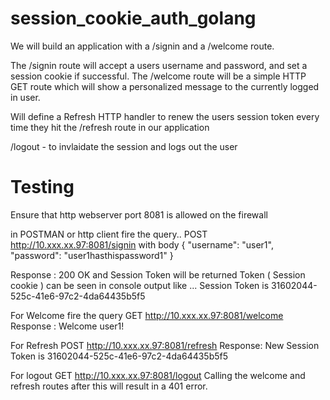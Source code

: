 # session_cookie_auth_golang

We will build an application with a /signin and a /welcome route.

The /signin route will accept a users username and password, and set a session cookie if successful.
The /welcome route will be a simple HTTP GET route which will show a personalized message to the currently logged in user.

Will define a Refresh HTTP handler to renew the users session token every time they hit the /refresh route in our application

/logout - to invlaidate the session and logs out the user

# Testing
Ensure that http webserver port 8081 is allowed on the firewall

in POSTMAN or http client fire the query..
POST http://10.xxx.xx.97:8081/signin with body 
{
  "username": "user1",
  "password": "user1hasthispassword1"
}

Response : 200 OK and Session Token will be returned
Token ( Session cookie ) can be seen in console output like ...
Session Token is  31602044-525c-41e6-97c2-4da64435b5f5

For Welcome fire the query
GET http://10.xxx.xx.97:8081/welcome
Response : Welcome user1!

For Refresh
POST http://10.xxx.xx.97:8081/refresh
Response: New Session Token is  31602044-525c-41e6-97c2-4da64435b5f5


For logout
GET http://10.xxx.xx.97:8081/logout
Calling the welcome and refresh routes after this will result in a 401 error.